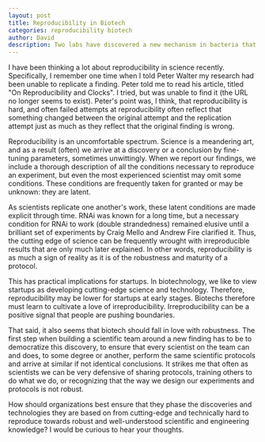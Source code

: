 ```yaml
---
layout: post
title: Reproducibility in Biotech
categories: reproducibility biotech
author: David
description: Two labs have discovered a new mechanism in bacteria that allows them to synthesize a new gene from an RNA element. A gene that writes a gene. Wow.
---
```


I have been thinking a lot about reproducibility in science recently. Specifically, I remember one time when I told Peter Walter my research had been unable to replicate a finding. Peter told me to read his article, titled "On Reproducibility and Clocks". I tried, but was unable to find it (the URL no longer seems to exist). Peter's point was, I think, that reproducibility is hard, and often failed attempts at reproducibility often reflect that something changed between the original attempt and the replication attempt just as much as they reflect that the original finding is wrong.

Reproducibility is an uncomfortable spectrum. Science is a meandering art, and as a result (often) we arrive at a discovery or a conclusion by fine-tuning parameters, sometimes unwittingly. When we report our findings, we include a thorough description of all the conditions necessary to reproduce an experiment, but even the most experienced scientist may omit some conditions. These conditions are frequently taken for granted or may be unknown: they are latent.

As scientists replicate one another's work, these latent conditions are made explicit through time. RNAi was known for a long time, but a necessary condition for RNAi to work (double strandedness) remained elusive until a brilliant set of experiments by Craig Mello and Andrew Fire clarified it. Thus, the cutting edge of science can be frequently wrought with irreproducible results that are only much later explained. In other words, reproducibility is as much a sign of reality as it is of the robustness and maturity of a protocol.

This has practical implications for startups. In biotechnology, we like to view startups as developing cutting-edge science and technology. Therefore, reproducibility may be lower for startups at early stages. Biotechs therefore must learn to cultivate a love of irreproducibility. Irreproducibility can be a positive signal that people are pushing boundaries.

That said, it also seems that biotech should fall in love with robustness. The first step when building a scientific team around a new finding has to be to democratize this discovery, to ensure that every scientist on the team can and does, to some degree or another, perform the same scientific protocols and arrive at similar if not identical conclusions. It strikes me that often as scientists we can be very defensive of sharing protocols, training others to do what we do, or recognizing that the way we design our experiments and protocols is not robust.

How should organizations best ensure that they phase the discoveries and technologies they are based on from cutting-edge and technically hard to reproduce towards robust and well-understood scientific and engineering knowledge? I would be curious to hear your thoughts.
